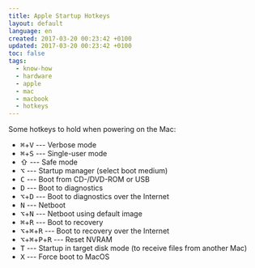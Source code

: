 ```yaml
---
title: Apple Startup Hotkeys
layout: default
language: en
created: 2017-03-20 00:23:42 +0100
updated: 2017-03-20 00:23:42 +0100
toc: false
tags:
  - know-how
  - hardware
  - apple
  - mac
  - macbook
  - hotkeys
---
```

Some hotkeys to hold when powering on the Mac:

* <kbd>⌘</kbd>+<kbd>V</kbd> --- Verbose mode
* <kbd>⌘</kbd>+<kbd>S</kbd> --- Single-user mode
* <kdb>⇧</kbd> --- Safe mode
* <kbd>⌥</kbd> --- Startup manager (select boot medium)
* <kbd>C</kbd> --- Boot from CD-/DVD-ROM or USB
* <kbd>D</kbd> --- Boot to diagnostics
* <kbd>⌥</kbd>+<kbd>D</kbd> --- Boot to diagnostics over the Internet
* <kbd>N</kbd> --- Netboot
* <kbd>⌥</kbd>+<kbd>N</kbd> --- Netboot using default image
* <kbd>⌘</kbd>+<kbd>R</kbd> --- Boot to recovery
* <kbd>⌥</kbd>+<kbd>⌘</kbd>+<kbd>R</kbd> --- Boot to recovery over the Internet
* <kbd>⌥</kbd>+<kbd>⌘</kbd>+<kbd>P</kbd>+<kbd>R</kbd> --- Reset NVRAM
* <kbd>T</kbd> --- Startup in target disk mode (to receive files from another Mac)
* <kbd>X</kbd> --- Force boot to MacOS
